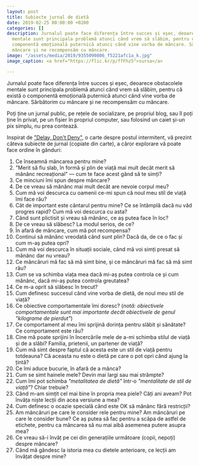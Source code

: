 ```yaml
---
layout: post
title: Subiecte jurnal de dietă
date: 2019-02-25 00:00:00 +0200
categories: []
description: Jurnalul poate face diferența între succes și eșec, deoarece obstacolele
  mentale sunt principala problemă atunci când vrem să slăbim, pentru că există o
  componentă emoțională puternică atunci când vine vorba de mâncare. Sărbătorim cu
  mâncare și ne recompensăm cu mâncare.
image: "/assets/media/2019/9355090806_f5221afc1a_k.jpg"
image_caption: <a href="https://flic.kr/p/ffFhz5">sursa</a>

---
```

<p class="intro"><span class="dropcap">J</span>urnalul poate face diferența între succes și eșec, deoarece obstacolele mentale sunt principala problemă atunci când vrem să slăbim, pentru că există o componentă emoțională puternică atunci când vine vorba de mâncare. Sărbătorim cu mâncare și ne recompensăm cu mâncare.</a>

Poți ține un jurnal public, pe rețele de socializare, pe propriul blog, sau îl poți ține în privat, pe un fișier în propriul computer, sau folosind un caiet și-un pix simplu, nu prea contează.

Inspirat de ["Delay, Don't Deny"](https://www.goodreads.com/book/show/33647411-delay-don-t-deny), o carte despre postul intermitent, vă prezint câteva subiecte de jurnal (copiate din carte), a căror explorare vă poate face ordine în gânduri:

 1. Ce înseamnă mâncarea pentru mine?
 2. "Merit să fiu slab, în formă și plin de viață mai mult decât merit să mănânc recreațional" — cum te face acest gând să te simți?
 3. Ce minciuni îmi spun despre mâncare?
 4. De ce vreau să mănânc mai mult decât are nevoie corpul meu?
 5. Cum mă voi descurca cu oamenii ce-mi spun că noul meu stil de viață îmi face rău?
 6. Cât de important este cântarul pentru mine? Ce se întâmplă dacă nu văd progres rapid? Cum mă voi descurca cu asta?
 7. Când sunt plictisit și vreau să mănânc, ce aș putea face în loc?
 8. De ce vreau să slăbesc? La modul serios, de ce?
 9. În afară de mâncare, cum mă pot recompensa?
10. Continui să mănânc vreodată când sunt plin? Dacă da, de ce o fac și cum m-aș putea opri?
11. Cum mă voi descurca în situații sociale, când mă voi simți presat să mănânc dar nu vreau?
12. Ce mâncăruri mă fac să mă simt bine, și ce mâncăruri mă fac să mă simt rău?
13. Cum se va schimba viața mea dacă mi-aș putea controla ce și cum mănânc, dacă mi-aș putea controla greutatea?
14. Ce m-a oprit să slăbesc în trecut?
15. Cum definesc succesul când vine vorba de dietă, de noul meu stil de viață?
16. Ce obiective comportamentale îmi doresc? (_notă: obiectivele comportamentale sunt mai importante decât obiectivele de genul "kilograme de pierdut"_)
17. Ce comportament al meu îmi sprijină dorința pentru slăbit și sănătate? Ce comportament este rău?
18. Cine mă poate sprijini în încercările mele de a-mi schimba stilul de viață și de a slăbi? Familia, prietenii, un partener de viață?
19. Cum mă simt despre faptul că acesta este un stil de viață pentru totdeauna? Că aceasta nu este o dietă pe care o pot opri când ajung la țintă?
20. Ce îmi aduce bucurie, în afară de a mânca?
21. Cum se simt hainele mele? Devin mai largi sau mai strâmpte?
22. Cum îmi pot schimba _"metalitatea de dietă"_ într-o _"mentalitate de stil de viață"_? Chiar trebuie?
23. Când m-am simțit cel mai bine în propria mea piele? Câți ani aveam? Pot învăța niște lecții din acea versiune a mea?
24. Cum definesc o ocazie specială când este OK să mănânc fără restricții?
25. Am mâncăruri pe care le consider rele pentru mine? Am mâncăruri pe care le consider bune? Ce aș putea să fac pentru a scăpa de astfel de etichete, pentru ca mâncarea să nu mai aibă asemenea putere asupra mea?
26. Ce vreau să-i învăț pe cei din generațiile următoare (copii, nepoți) despre mâncare?
27. Când mă gândesc la istoria mea cu dietele anterioare, ce lecții am învățat despre mine?